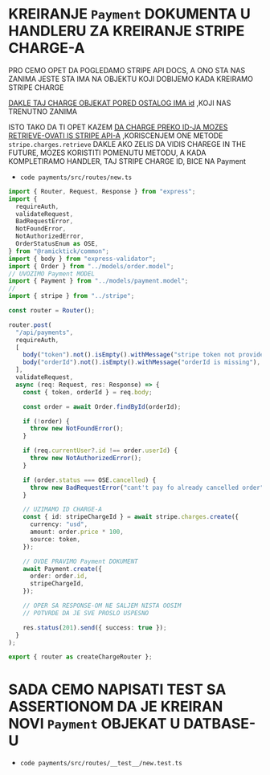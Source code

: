 # KREIRANJE `Payment` DOKUMENTA U HANDLERU ZA KREIRANJE STRIPE CHARGE-A

PRO CEMO OPET DA POGLEDAMO STRIPE API DOCS, A ONO STA NAS ZANIMA JESTE STA IMA NA OBJEKTU KOJI DOBIJEMO KADA KREIRAMO STRIPE CHARGE

[DAKLE TAJ CHARGE OBJEKAT PORED OSTALOG IMA id](https://stripe.com/docs/api/charges/create) ,KOJI NAS TRENUTNO ZANIMA

ISTO TAKO DA TI OPET KAZEM [DA CHARGE PREKO ID-JA MOZES RETRIEVE-OVATI IS STRIPE API-A](https://stripe.com/docs/api/charges/retrieve) ,KORISCENJEM ONE METODE `stripe.charges.retrieve` DAKLE AKO ZELIS DA VIDIS CHAREGE IN THE FUTURE, MOZES KORISTITI POMENUTU METODU, A KADA KOMPLETIRAMO HANDLER, TAJ STRIPE CHARGE ID, BICE NA Payment

- `code payments/src/routes/new.ts`

```ts
import { Router, Request, Response } from "express";
import {
  requireAuth,
  validateRequest,
  BadRequestError,
  NotFoundError,
  NotAuthorizedError,
  OrderStatusEnum as OSE,
} from "@ramicktick/common";
import { body } from "express-validator";
import { Order } from "../models/order.model";
// UVOZIMO Payment MODEL
import { Payment } from "../models/payment.model";
//
import { stripe } from "../stripe";

const router = Router();

router.post(
  "/api/payments",
  requireAuth,
  [
    body("token").not().isEmpty().withMessage("stripe token not provided"),
    body("orderId").not().isEmpty().withMessage("orderId is missing"),
  ],
  validateRequest,
  async (req: Request, res: Response) => {
    const { token, orderId } = req.body;

    const order = await Order.findById(orderId);

    if (!order) {
      throw new NotFoundError();
    }

    if (req.currentUser?.id !== order.userId) {
      throw new NotAuthorizedError();
    }

    if (order.status === OSE.cancelled) {
      throw new BadRequestError("cant't pay fo already cancelled order");
    }

    // UZIMAMO ID CHARGE-A
    const { id: stripeChargeId } = await stripe.charges.create({
      currency: "usd",
      amount: order.price * 100,
      source: token,
    });

    // OVDE PRAVIMO Payment DOKUMENT
    await Payment.create({
      order: order.id,
      stripeChargeId,
    });

    // OPER SA RESPONSE-OM NE SALJEM NISTA OOSIM
    // POTVRDE DA JE SVE PROSLO USPESNO

    res.status(201).send({ success: true });
  }
);

export { router as createChargeRouter };
```

# SADA CEMO NAPISATI TEST SA ASSERTIONOM DA JE KREIRAN NOVI `Payment` OBJEKAT U DATBASE-U

- `code payments/src/routes/__test__/new.test.ts`

```ts

```
